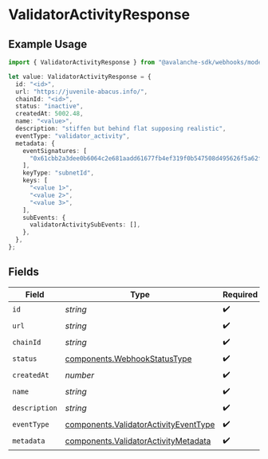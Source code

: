 # ValidatorActivityResponse

## Example Usage

```typescript
import { ValidatorActivityResponse } from "@avalanche-sdk/webhooks/models/components";

let value: ValidatorActivityResponse = {
  id: "<id>",
  url: "https://juvenile-abacus.info/",
  chainId: "<id>",
  status: "inactive",
  createdAt: 5002.48,
  name: "<value>",
  description: "stiffen but behind flat supposing realistic",
  eventType: "validator_activity",
  metadata: {
    eventSignatures: [
      "0x61cbb2a3dee0b6064c2e681aadd61677fb4ef319f0b547508d495626f5a62f64",
    ],
    keyType: "subnetId",
    keys: [
      "<value 1>",
      "<value 2>",
      "<value 3>",
    ],
    subEvents: {
      validatorActivitySubEvents: [],
    },
  },
};
```

## Fields

| Field                                                                                          | Type                                                                                           | Required                                                                                       | Description                                                                                    |
| ---------------------------------------------------------------------------------------------- | ---------------------------------------------------------------------------------------------- | ---------------------------------------------------------------------------------------------- | ---------------------------------------------------------------------------------------------- |
| `id`                                                                                           | *string*                                                                                       | :heavy_check_mark:                                                                             | N/A                                                                                            |
| `url`                                                                                          | *string*                                                                                       | :heavy_check_mark:                                                                             | N/A                                                                                            |
| `chainId`                                                                                      | *string*                                                                                       | :heavy_check_mark:                                                                             | N/A                                                                                            |
| `status`                                                                                       | [components.WebhookStatusType](../../models/components/webhookstatustype.md)                   | :heavy_check_mark:                                                                             | N/A                                                                                            |
| `createdAt`                                                                                    | *number*                                                                                       | :heavy_check_mark:                                                                             | N/A                                                                                            |
| `name`                                                                                         | *string*                                                                                       | :heavy_check_mark:                                                                             | N/A                                                                                            |
| `description`                                                                                  | *string*                                                                                       | :heavy_check_mark:                                                                             | N/A                                                                                            |
| `eventType`                                                                                    | [components.ValidatorActivityEventType](../../models/components/validatoractivityeventtype.md) | :heavy_check_mark:                                                                             | N/A                                                                                            |
| `metadata`                                                                                     | [components.ValidatorActivityMetadata](../../models/components/validatoractivitymetadata.md)   | :heavy_check_mark:                                                                             | N/A                                                                                            |